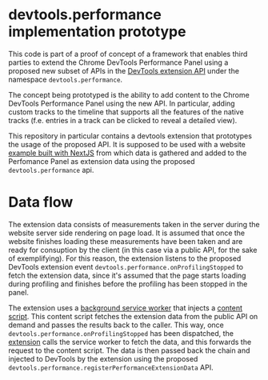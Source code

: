 # devtools.performance implementation prototype

This code is part of a proof of concept of a framework that enables third parties to extend the
Chrome DevTools Performance Panel using a proposed new subset of APIs in the [DevTools extension API](https://developer.chrome.com/docs/extensions/how-to/devtools/extend-devtools]) under the namespace `devtools.performance`.

The concept being prototyped is the ability to add content to the Chrome DevTools Performance Panel
using the new API. In particular, adding custom tracks to the timeline that supports all the
features of the native tracks (f.e. entries in a track can be clicked to reveal a detailed view).

This repository in particular contains a devtools extension that prototypes the usage of the 
proposed API. It is supposed to be used with a website [example built with NextJS](https://github.com/and-oli/corgi-collage-nextjs) from which data is gathered and added to the Perfomance Panel as extension data using the proposed
`devtools.performance` api. 

# Data flow

The extension data consists of measurements taken in the server during the website server side
rendering on page load. It is assumed that once the website finishes loading these measurements have
been taken and are ready for consuption by the client (in this case via a public API, for the sake
of exemplifying). For this reason, the extension listens to the proposed DevTools extension event
`devtools.performance.onProfilingStopped` to fetch the extension data, since it's assumed that the
page starts loading during profiling and finishes before the profiling has been stopped in the
panel.

The extension uses a [background service worker](./background.js) that injects a [content script](./content_script.js).
This content script fetches the extension data from the public API on demand and passes the results
back to the caller. This way, once `devtools.performance.onProfilingStopped` has been dispatched,
the [extension](./DevToolsPlugin.js) calls the service worker to fetch the data, and this forwards
the request to the content script. The data is then passed back the chain and injected to DevTools
by the extension using the proposed `devtools.performance.registerPerformanceExtensionData` API.